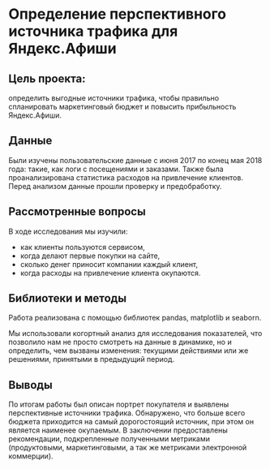 # Определение перспективного источника трафика для Яндекс.Афиши

## Цель проекта:
определить выгодные источники трафика, чтобы правильно спланировать маркетинговый бюджет и повысить прибыльность Яндекс.Афиши.

## Данные
Были изучены пользовательские данные с июня 2017 по конец мая 2018 года: такие, как логи с посещениями и заказами. Также была проанализирована статистика расходов на привлечение клиентов. Перед анализом данные прошли проверку и предобработку.

## Рассмотренные вопросы
В ходе исследования мы изучили:
* как клиенты пользуются сервисом,
* когда делают первые покупки на сайте,
* сколько денег приносит компании каждый клиент,
* когда расходы на привлечение клиента окупаются.

## Библиотеки и методы
Работа реализована с помощью библиотек pandas, matplotlib и seaborn.

Мы использовали когортный анализ для исследования показателей, что позволило нам не просто смотреть на данные в динамике, но и определить, чем вызваны изменения: текущими действиями или же решениями, принятыми в предыдущий период. 

## Выводы
По итогам работы был описан портрет покупателя и выявлены перспективные источники трафика. Обнаружено, что больше всего бюджета приходится на самый дорогостоящий источник, при этом он является наименее окупаемым. В заключении предоставлены рекомендации, подкрепленные полученными метриками (продуктовыми, маркетинговыми, а так же метриками электронной коммерции).
